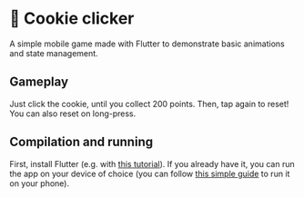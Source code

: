 # 🍪 Cookie clicker

A simple mobile game made with Flutter to demonstrate basic animations and state management.

## Gameplay
Just click the cookie, until you collect 200 points. Then, tap again to reset! You can also reset on long-press.

## Compilation and running
First, install Flutter (e.g. with [this tutorial](https://docs.flutter.dev/get-started/install)). 
If you already have it, you can run the app on your device of choice (you can follow 
[this simple guide](https://appmaking.com/run-flutter-apps-on-android-device/) to run it on your phone).
